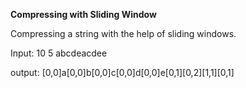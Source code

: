 **Compressing with Sliding Window**

Compressing a string with the help of sliding windows.

Input:
10 5
abcdeacdee

output:
[0,0]a[0,0]b[0,0]c[0,0]d[0,0]e[0,1][0,2][1,1][0,1]